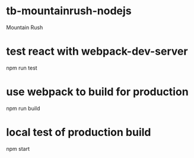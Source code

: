 # tb-mountainrush-nodejs
Mountain Rush

# test react with webpack-dev-server
npm run test

# use webpack to build for production
npm run build

# local test of production build
npm start